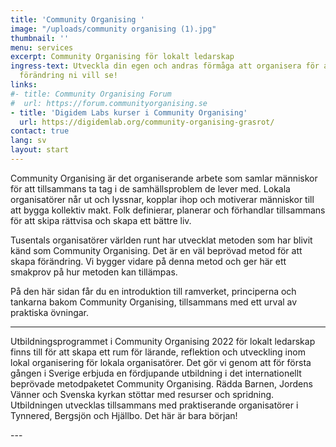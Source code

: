 ```yaml
---
title: 'Community Organising '
image: "/uploads/community organising (1).jpg"
thumbnail: ''
menu: services
excerpt: Community Organising för lokalt ledarskap
ingress-text: Utveckla din egen och andras förmåga att organisera för att skapa den
  förändring ni vill se!
links:
#- title: Community Organising Forum
#  url: https://forum.communityorganising.se
- title: 'Digidem Labs kurser i Community Organising'
  url: https://digidemlab.org/community-organising-grasrot/
contact: true
lang: sv
layout: start
---
```


Community Organising är det organiserande arbete som
samlar människor för att tillsammans ta tag i de
samhällsproblem de lever med. Lokala organisatörer
når ut och lyssnar, kopplar ihop och motiverar
människor till att bygga kollektiv makt. Folk
definierar, planerar och förhandlar tillsammans för
att skipa rättvisa och skapa ett bättre liv.

Tusentals organisatörer världen runt har utvecklat
metoden som har blivit känd som Community Organising.
Det är en väl beprövad metod för att skapa
förändring. Vi bygger vidare på denna metod och ger
här ett smakprov på hur metoden kan tillämpas.

På den här sidan får du en introduktion till
ramverket, principerna och tankarna bakom Community
Organising, tillsammans med ett urval av praktiska
övningar.

---
<p class="notification is-primary">
Utbildningsprogrammet i Community Organising 2022 för lokalt ledarskap finns till för att skapa ett rum för lärande, reflektion och utveckling inom lokal organisering för lokala organisatörer. Det gör vi genom att för första gången i Sverige erbjuda en fördjupande utbildning i det internationellt beprövade metodpaketet Community Organising. Rädda Barnen, Jordens Vänner och Svenska kyrkan stöttar med resurser och spridning. Utbildningen utvecklas tillsammans med praktiserande organisatörer i Tynnered, Bergsjön och Hjällbo. Det här är bara början!
</p>
---
